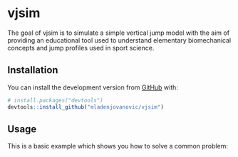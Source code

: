 
<!-- README.md is generated from README.Rmd. Please edit that file -->

# vjsim

<!-- badges: start -->

<!-- badges: end -->

The goal of vjsim is to simulate a simple vertical jump model with the
aim of providing an educational tool used to understand elementary
biomechanical concepts and jump profiles used in sport science.

## Installation

You can install the development version from
[GitHub](https://github.com/) with:

``` r
# install.packages("devtools")
devtools::install_github("mladenjovanovic/vjsim")
```

## Usage

This is a basic example which shows you how to solve a common problem:
